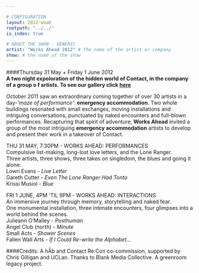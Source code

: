 ```yaml
---

# CONFIGURATION
layout: 2012-woah
rootpath: "../../"
is_index: true

# ABOUT THE SHOW - GENERIC
artist: "Works Ahead 2012" # the name of the artist or company
show: # the name of the show
---
```

####Thursday 31 May + Friday 1 June 2012  
**A two night expoloration of the hidden world of Contact, in the company of a group o f artists.  To see our gallery click [here](/galleries/2012-woah/index.html)**    

October 2011 saw an extraordinary coming together of over 30 artists in a day-*'maze of performance'*: **emergency accommodation**. Two whole buildings resonated with small exchanges, moving installations and intriguing conversations, punctuated by naked encounters and full-blown performances. Recapturing that spirit of adventure, **Works Ahead** invited a group of the most intriguing **emergency accommodation** artists to develop and present their work in a takeover of Contact.    

THU 31 MAY, 7:30PM - WORKS AHEAD: PERFORMANCES   
Compulsive list-making, long-lost love letters, and the Lone Ranger.   
Three artists, three shows, three takes on singledom, the blues and going it alone:    
Lowri Evans - *Live Letter*   
Gareth Cutter - *Even The Lone Ranger Had Tonto*    
Krissi Musiol - *Blue*   

FRI 1 JUNE, 4PM 'TIL 9PM - WORKS AHEAD: INTERACTIONS    
An immersive journey through memory, storytelling and naked fear.   
One monumental installation, three intimate encounters, four glimpses into a world behind the scenes.   
Julieann O’Malley - *Posthuman*   
Angel Club (north) - *Minute*   
Small Acts - *Shower Scenes*    
Fallen Wall Arts - *If I Could Re-write the Alphabet…*    

####Credits: 
A hÅb and Contact Re:Con co-commission, supported by Chris Gilligan and UCLan.  Thanks to Blank Media Collective.  A greenroom legacy project.    

